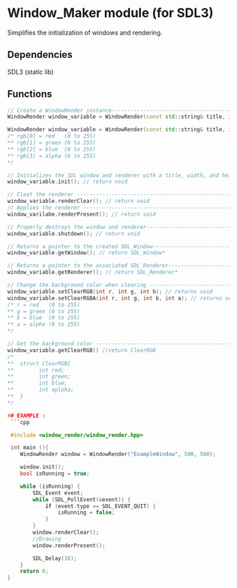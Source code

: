 # Window_Maker module (for SDL3)

Simplifies the initialization of windows and rendering.

## Dependencies 

SDL3 (static lib)

## Functions

```cpp
// Create a WindowRender instance----------------------------------------------------
WindowRender window_variable = WindowRender(const std::string& title, int width, int height); //clear color = black

WindowRender window_variable = WindowRender(const std::string& title, int width, int height, int rgb[4]);
/* rgb[0] = red   (0 to 255)
** rgb[1] = green (0 to 255)
** rgb[2] = blue  (0 to 255)
** rgb[3] = alpha (O to 255)
*/

// Initializes the SDL window and renderer with a title, width, and height-----------
window_variable.init(); // return void

// Cleat the renderer ---------------------------------------------------------------
window_variable.renderClear(); // return void
// Applies the renderer -------------------------------------------------------------
window_varilabe.renderPresent(); // return void

// Properly destroys the window and renderer-----------------------------------------
window_variable.shutdown(); // return void

// Returns a pointer to the created SDL_Window---------------------------------------
window_variable.getWindow(); // return SDL_Window*

// Returns a pointer to the associated SDL_Renderer----------------------------------
window_variable.getRenderer(); // return SDL_Renderer*

// Change the background color when clearing ----------------------------------------
window_variable.setClearRGB(int r, int g, int b); // returns void
window_variable.setClearRGBA(int r, int g, int b, int a); // returns void
/* r = red   (0 to 255)
** g = green (0 to 255)
** b = blue  (0 to 255)
** a = alpha (0 to 255)
*/

// Get the background color ---------------------------------------------------------
window_variable.getClearRGB() //return ClearRGB
/*
**  struct ClearRGB{
**        int red;
**        int green;
**        int blue;
**        int aplpha;
**  }
*/

## EXAMPLE : 
 ```cpp

 #include <window_render/window_render.hpp>

 int main (){
    WindowRender window = WindowRender("ExampleWindow", 500, 500);

    window.init();
    bool isRunning = true;

    while (isRunning) {
        SDL_Event event;
        while (SDL_PollEvent(&event)) {
            if (event.type == SDL_EVENT_QUIT) {
                isRunning = false;
            }
        }
        window.renderClear();
        //Drawing
        window.renderPresent();

        SDL_Delay(16);
    }
    return 0;
}

 ```
